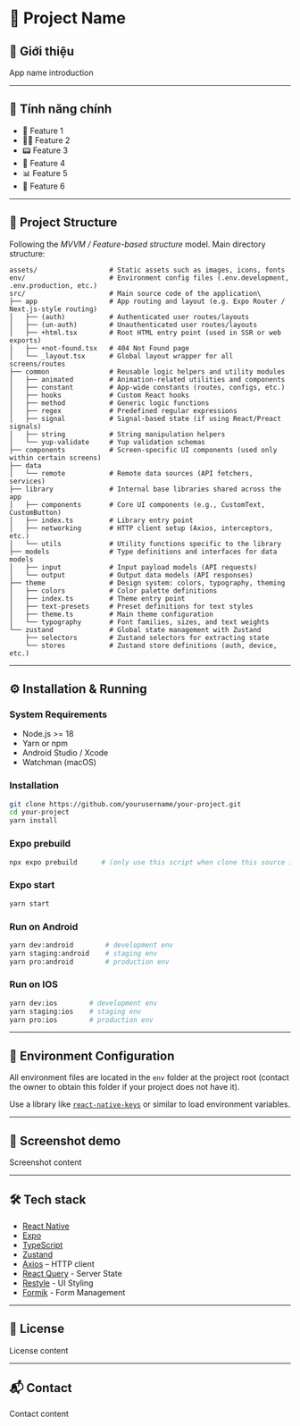 
# 📱 Project Name

## 🚀 Giới thiệu

App name introduction

---

## 🧠 Tính năng chính

- 🔐 Feature 1
- 🧑‍💼 Feature 2
- 📟 Feature 3
- 🚨 Feature 4
- 📊 Feature 5
- 🧩 Feature 6

---

## 🧱 Project Structure

Following the _MVVM / Feature-based structure_ model. Main directory structure:

```
assets/                  # Static assets such as images, icons, fonts
env/                     # Environment config files (.env.development, .env.production, etc.)
src/                     # Main source code of the application\
├── app                  # App routing and layout (e.g. Expo Router / Next.js-style routing)
│   ├── (auth)           # Authenticated user routes/layouts
│   ├── (un-auth)        # Unauthenticated user routes/layouts
│   ├── +html.tsx        # Root HTML entry point (used in SSR or web exports)
│   ├── +not-found.tsx   # 404 Not Found page
│   └── _layout.tsx      # Global layout wrapper for all screens/routes
├── common               # Reusable logic helpers and utility modules
│   ├── animated         # Animation-related utilities and components
│   ├── constant         # App-wide constants (routes, configs, etc.)
│   ├── hooks            # Custom React hooks
│   ├── method           # Generic logic functions
│   ├── regex            # Predefined regular expressions
│   ├── signal           # Signal-based state (if using React/Preact signals)
│   ├── string           # String manipulation helpers
│   └── yup-validate     # Yup validation schemas
├── components           # Screen-specific UI components (used only within certain screens)
├── data                 
│   └── remote           # Remote data sources (API fetchers, services)
├── library              # Internal base libraries shared across the app
│   ├── components       # Core UI components (e.g., CustomText, CustomButton)
│   ├── index.ts         # Library entry point
│   ├── networking       # HTTP client setup (Axios, interceptors, etc.)
│   └── utils            # Utility functions specific to the library
├── models               # Type definitions and interfaces for data models
│   ├── input            # Input payload models (API requests)
│   └── output           # Output data models (API responses)
├── theme                # Design system: colors, typography, theming
│   ├── colors           # Color palette definitions
│   ├── index.ts         # Theme entry point
│   ├── text-presets     # Preset definitions for text styles
│   ├── theme.ts         # Main theme configuration
│   └── typography       # Font families, sizes, and text weights
└── zustand              # Global state management with Zustand
    ├── selectors        # Zustand selectors for extracting state
    └── stores           # Zustand store definitions (auth, device, etc.)
```

---

## ⚙️ Installation & Running

### System Requirements

- Node.js >= 18
- Yarn or npm
- Android Studio / Xcode
- Watchman (macOS)

### Installation

```bash
git clone https://github.com/yourusername/your-project.git
cd your-project
yarn install
```

### Expo prebuild

```bash
npx expo prebuild      # (only use this script when clone this source in first time or install new native library)
```

### Expo start

```bash
yarn start
```

### Run on Android

```bash
yarn dev:android        # development env
yarn staging:android    # staging env
yarn pro:android        # production env
```

### Run on IOS

```bash
yarn dev:ios        # development env
yarn staging:ios    # staging env
yarn pro:ios        # production env
```

---

## 🔐 Environment Configuration

All environment files are located in the `env` folder at the project root (contact the owner to obtain this folder if your project does not have it).

Use a library like [`react-native-keys`](https://github.com/numandev1/react-native-keys) or similar to load environment variables.

---

## 📸 Screenshot demo

Screenshot content

---

## 🛠️ Tech stack

- [React Native](https://reactnative.dev/)
- [Expo](https://docs.expo.dev/)
- [TypeScript](https://www.typescriptlang.org/)
- [Zustand](https://zustand.docs.pmnd.rs/getting-started/introduction)
- [Axios](https://axios-http.com/) – HTTP client
- [React Query](https://tanstack.com/query/v4/docs/framework/react/overview) - Server State
- [Restyle](https://shopify.github.io/restyle/) - UI Styling
- [Formik](https://formik.org/) - Form Management

---


## 📄 License

License content

---

## 📬 Contact

Contact content
